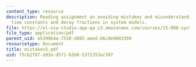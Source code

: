 ```yaml
---
content_type: resource
description: Reading assignment on avoiding mistakes and misunderstandings when using
  time constants and decay fractions in system models.
file: https://ol-ocw-studio-app-qa.s3.amazonaws.com/courses/15-988-system-dynamics-self-study-fall-1998-spring-1999/75cb2f8fa93ed571b5b85372353ac397_mistakes5.pdf
file_type: application/pdf
parent_uid: e5399b4a-7510-d085-aeed-66c8e9603399
resourcetype: Document
title: mistakes5.pdf
uid: 75cb2f8f-a93e-d571-b5b8-5372353ac397
---
```

